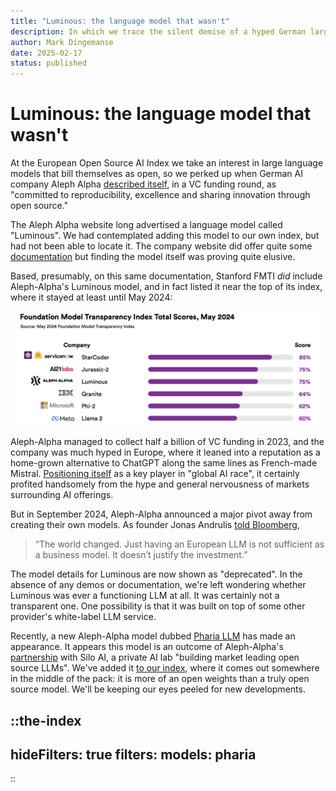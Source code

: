 ```yaml
--- 
title: "Luminous: the language model that wasn't"
description: In which we trace the silent demise of a hyped German large language model
author: Mark Dingemanse
date: 2025-02-17
status: published
---
```

# Luminous: the language model that wasn't
<author :author="author"></author>

At the European Open Source AI Index we take an interest in large language models that bill themselves as open, so we perked up when German AI company Aleph Alpha [described itself](https://aleph-alpha.com/aleph-alpha-raises-a-total-investment-of-more-than-half-a-billion-us-dollars-from-a-consortium-of-industry-leaders-and-new-investors/), in a VC funding round, as "committed to reproducibility, excellence and sharing innovation through open source."

The Aleph Alpha website long advertised a language model called "Luminous". We had contemplated adding this model to our own index, but had not been able to locate it. The company website did offer quite some [documentation](https://docs.aleph-alpha.com/docs/Deprecated%20Luminous/Deprecated-Luminous/Deprecated-Luminous/) but finding the model itself was proving quite elusive.

Based, presumably, on this same documentation, Stanford FMTI _did_ include Aleph-Alpha's Luminous model, and in fact listed it near the top of its index, where it stayed at least until May 2024:

![FMTI scores showing Aleph Alpha's Luminous model at third place](/images/fmti-total-scores-may2024.png "FMTI Scores May 2024")

Aleph-Alpha managed to collect half a billion of VC funding in 2023, and the company was much hyped in Europe, where it leaned into a reputation as a home-grown alternative to ChatGPT along the same lines as French-made Mistral. [Positioning itself](https://aleph-alpha.com/aleph-alpha-raises-a-total-investment-of-more-than-half-a-billion-us-dollars-from-a-consortium-of-industry-leaders-and-new-investors/) as a key player in "global AI race", it certainly profited handsomely from the hype and general nervousness of markets surrounding AI offerings.

But in September 2024, Aleph-Alpha announced a major pivot away from creating their own models. As founder Jonas Andrulis [told Bloomberg](https://archive.ph/fbUK2), 

> “The world changed. Just having an European LLM is not sufficient as a business model. It doesn’t justify the investment.”

The model details for Luminous are now shown as "deprecated". In the absence of any demos or documentation, we're left wondering whether Luminous was ever a functioning LLM at all. It was certainly not a transparent one. One possibility is that it was built on top of some other provider's white-label LLM service. 

Recently, a new Aleph-Alpha model dubbed [Pharia LLM](https://huggingface.co/Aleph-Alpha/Pharia-1-LLM-7B-control/blob/main/README.md) has made an appearance. It appears this model is an outcome of Aleph-Alpha's [partnership](https://aleph-alpha.com/aleph-alpha-and-silo-ai-enter-a-strategic-partnership-to-advance-open-source-ai-and-enterprise-grade-solutions-in-europe/) with Silo AI, a private AI lab "building market leading open source LLMs". We've added it [to our index](/model/pharia), where it comes out somewhere in the middle of the pack: it is more of an open weights than a truly open source model. We'll be keeping our eyes peeled for new developments.

::the-index
---
hideFilters: true
filters: 
  models: pharia
---
::

